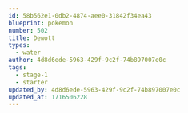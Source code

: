 ```yaml
---
id: 58b562e1-0db2-4874-aee0-31842f34ea43
blueprint: pokemon
number: 502
title: Dewott
types:
  - water
author: 4d8d6ede-5963-429f-9c2f-74b897007e0c
tags:
  - stage-1
  - starter
updated_by: 4d8d6ede-5963-429f-9c2f-74b897007e0c
updated_at: 1716506228
---
```

